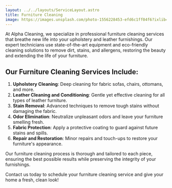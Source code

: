 ```yaml
---
layout: ../../layouts/ServiceLayout.astro
title: Furniture Cleaning
image: https://images.unsplash.com/photo-1556228453-efd6c1ff04f6?ixlib=rb-4.0.3&ixid=M3wxMjA3fDB8MHxwaG90by1wYWdlfHx8fGVufDB8fHx8fA%3D%3D&auto=format&fit=crop&w=2070&q=80
---
```


At Alpha Cleaning, we specialize in professional furniture cleaning services that breathe new life into your upholstery and leather furnishings. Our expert technicians use state-of-the-art equipment and eco-friendly cleaning solutions to remove dirt, stains, and allergens, restoring the beauty and extending the life of your furniture.

## Our Furniture Cleaning Services Include:

1. **Upholstery Cleaning**: Deep cleaning for fabric sofas, chairs, ottomans, and more.
2. **Leather Cleaning and Conditioning**: Gentle yet effective cleaning for all types of leather furniture.
3. **Stain Removal**: Advanced techniques to remove tough stains without damaging the fabric.
4. **Odor Elimination**: Neutralize unpleasant odors and leave your furniture smelling fresh.
5. **Fabric Protection**: Apply a protective coating to guard against future stains and spills.
6. **Repair and Restoration**: Minor repairs and touch-ups to restore your furniture's appearance.

Our furniture cleaning process is thorough and tailored to each piece, ensuring the best possible results while preserving the integrity of your furnishings.

Contact us today to schedule your furniture cleaning service and give your home a fresh, clean look!